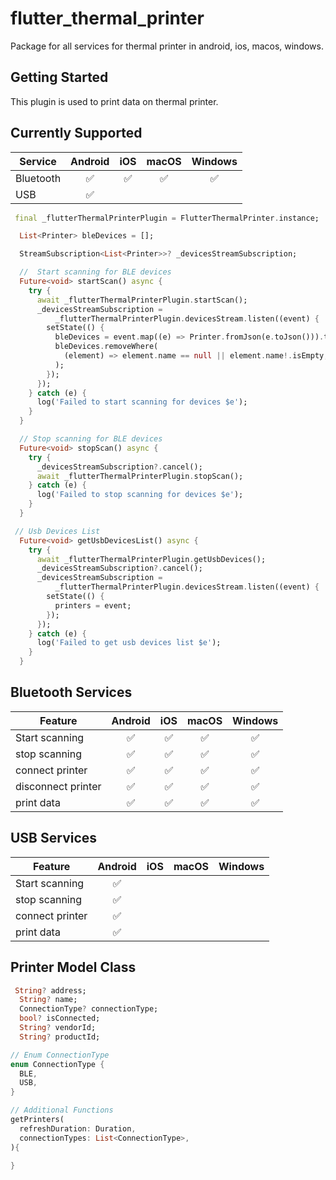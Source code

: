 # flutter_thermal_printer

Package for all services for thermal printer in android, ios, macos, windows.

## Getting Started

This plugin is used to print data on thermal printer.

## Currently Supported

| Service                        | Android | iOS | macOS | Windows |
| ------------------------------ | :-----: | :-: | :---: |:-----:  |
| Bluetooth                      | ✅      | ✅  | ✅    | ✅      |
| USB                            | ✅      |     |       |         |

```dart
 final _flutterThermalPrinterPlugin = FlutterThermalPrinter.instance;

  List<Printer> bleDevices = [];

  StreamSubscription<List<Printer>>? _devicesStreamSubscription;

  //  Start scanning for BLE devices
  Future<void> startScan() async {
    try {
      await _flutterThermalPrinterPlugin.startScan();
      _devicesStreamSubscription =
          _flutterThermalPrinterPlugin.devicesStream.listen((event) {
        setState(() {
          bleDevices = event.map((e) => Printer.fromJson(e.toJson())).toList();
          bleDevices.removeWhere(
            (element) => element.name == null || element.name!.isEmpty,
          );
        });
      });
    } catch (e) {
      log('Failed to start scanning for devices $e');
    }
  }

  // Stop scanning for BLE devices
  Future<void> stopScan() async {
    try {
      _devicesStreamSubscription?.cancel();
      await _flutterThermalPrinterPlugin.stopScan();
    } catch (e) {
      log('Failed to stop scanning for devices $e');
    }
  }

 // Usb Devices List
  Future<void> getUsbDevicesList() async {
    try {
      await _flutterThermalPrinterPlugin.getUsbDevices();
      _devicesStreamSubscription?.cancel();
      _devicesStreamSubscription =
          _flutterThermalPrinterPlugin.devicesStream.listen((event) {
        setState(() {
          printers = event;
        });
      });
    } catch (e) {
      log('Failed to get usb devices list $e');
    }
  }
```

## Bluetooth Services

| Feature                        | Android | iOS | macOS | Windows |
| ------------------------------ | :-----: | :-: | :---: |:-----:  |
| Start scanning                 | ✅      | ✅  | ✅    | ✅      |
| stop scanning                  | ✅      | ✅  | ✅    | ✅      |
| connect printer                | ✅      | ✅  | ✅    | ✅      |
| disconnect printer             | ✅      | ✅  | ✅    | ✅      |
| print data                     | ✅      | ✅  | ✅    | ✅      |

## USB Services

| Feature                        | Android | iOS | macOS | Windows |
| ------------------------------ | :-----: | :-: | :---: |:-----:  |
| Start scanning                 | ✅      |     |       |         |
| stop scanning                  | ✅      |     |       |         |
| connect printer                | ✅      |     |       |         |
| print data                     | ✅      |     |       |         |


## Printer Model Class
```dart
 String? address;
  String? name;
  ConnectionType? connectionType;
  bool? isConnected;
  String? vendorId;
  String? productId;

// Enum ConnectionType
enum ConnectionType {
  BLE,
  USB,
}

// Additional Functions
getPrinters(
  refreshDuration: Duration,
  connectionTypes: List<ConnectionType>,
){
  
}

```